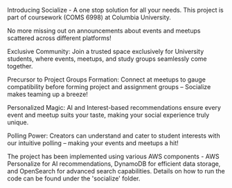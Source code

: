 Introducing Socialize - A one stop solution for all your needs. This project is part of coursework (COMS 6998) at Columbia University.

No more missing out on announcements about events and meetups scattered across different platforms!

Exclusive Community: Join a trusted space exclusively for University students, where events, meetups, and study groups
seamlessly come together.

Precursor to Project Groups Formation: Connect at meetups to gauge compatibility before forming project and
assignment groups – Socialize makes teaming up a breeze!

Personalized Magic: AI and Interest-based recommendations ensure every event and meetup suits your taste, making
your social experience truly unique.

Polling Power: Creators can understand and cater to student interests with our intuitive polling – making your events and
meetups a hit!

The project has been implemented using various AWS components - AWS Personalize for AI recommendations, DynamoDB for efficient data storage, and OpenSearch for advanced search capabilities.
Details on how to run the code can be found under the 'socialize' folder.
